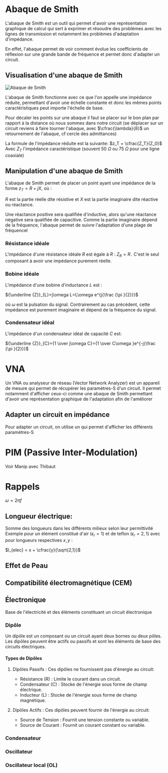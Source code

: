 # Abaque de Smith

L'abaque de Smith est un outil qui permet d'avoir une représentation graphique de calcul qui sert à exprimer et résoudre des problèmes avec les lignes de transmission et notamment les problèmes d'adaptation d'impédance.

En effet, l'abaque permet de voir comment évolue les coefficients de réflexion sur une grande bande de fréquence et permet donc d'adapter un circuit.

## Visualisation d'une abaque de Smith
![Abaque de Smith](https://upload.wikimedia.org/wikipedia/commons/7/74/Smith_chart3.svg "Abaque de Smith")

L'abaque de Smith fonctionne avec ce que l'on appelle une impédance réduite, permettant d'avoir une échelle constante et donc les mêmes points caractéristiques peut importe l'échelle de base.

Pour décaler les points sur une abaque il faut se placer sur le bon plan par rapport à la distance où nous sommes dans notre circuit (se déplacer sur un circuit reviens à faire tourner l'abaque, avec $\cfrac{\lambda}{8}$ un retournement de l'abaque, cf cercle des admittances)

La formule de l'impédance réduite est la suivante: $z_T = \cfrac{Z_T}{Z_0}$
Avec $Z_T$ l'impédance caractéristique (souvent 50 $\Omega$ ou 75 $\Omega$ pour une ligne coaxiale)

## Manipulation d'une abaque de Smith

L'abaque de Smith permet de placer un point ayant une impédance de la forme $z_T = R + jX$, où :

$R$ est la partie réelle dite résistive et $X$ est la partie imaginaire dite réactive ou réactance.

Une réactance positive sera qualifiée d'inductive, alors qu'une réactance négative sera qualifiée de capacitive.
Comme la partie imaginaire dépend de la fréquence, l'abaque permet de suivre l'adaptation d'une plage de fréquencel

### Résistance idéale
L'impédance d'une résistance idéale $R$ est égale à $R$ : $Z_{R}=R\,$.
C'est le seul composant à avoir une impédance purement réelle.

### Bobine idéale
L'impédance d'une bobine d'inductance $L$ est :

${\underline {Z}}_{L}=j\omega L=L\omega e^{j{\frac {\pi }{2}}}$

où ${\omega }$ est la pulsation du signal. Contrairement au cas précédent, cette impédance est purement imaginaire et dépend de la fréquence du signal.

### Condensateur idéal
L'impédance d'un condensateur idéal de capacité  $C$ est:

 ${\underline {Z}}_{C}={1 \over j\omega C}={1 \over C\omega }e^{-j{\frac {\pi }{2}}}$

# VNA

Un VNA ou analyseur de réseau (Vector Network Analyzer) est un appareil de mesure qui permet de récupérer les paramètres-S d'un circuit. Il permet notamment d'afficher ceux-ci comme une abaque de Smith permettant d'avoir une représentation graphique de l'adaptation afin de l'améliorer
## Adapter un circuit en impédance

Pour adapter un circuit, on utilise un  qui permet d'afficher les différents paramètres-S  
# PIM (Passive Inter-Modulation)

Voir Manip avec Thibaut


# Rappels

$\omega = 2{\pi}f$

## Longueur électrique: 

Somme des longueurs dans les différents milieux selon leur permittivité 
Exemple pour un élément constitué d'air ($\epsilon_r = 1$) et de teflon ($\epsilon_r = 2,1$) avec pour longueurs respectives $x,y$ :

$l_{elec} = x + \cfrac{y}{\sqrt{2,1}}$

## Effet de Peau



## Compatibilité électromagnétique (CEM) 


## Électronique
Base de l'électricité et des éléments constituant un circuit électronique

### Dipôle

Un dipôle est un composant ou un circuit ayant deux bornes ou deux pôles. Les dipôles peuvent être actifs ou passifs et sont les éléments de base des circuits électriques.

#### Types de Dipôles

1) Dipôles Passifs : Ces dipôles ne fournissent pas d'énergie au circuit:
    - Résistance (R) : Limite le courant dans un circuit.
    - Condensateur (C) : Stocke de l'énergie sous forme de champ électrique.
    - Inducteur (L) : Stocke de l'énergie sous forme de champ magnétique.

2) Dipôles Actifs : Ces dipôles peuvent fournir de l'énergie au circuit:
    - Source de Tension : Fournit une tension constante ou variable.
    - Source de Courant : Fournit un courant constant ou variable.
    
### Condensateur

### Oscillateur 

### Oscillateur local (OL)

